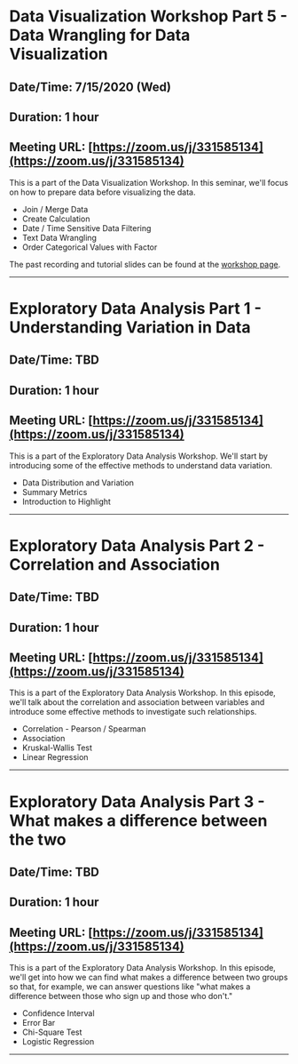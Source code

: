 # Data Visualization Workshop Part 5 - Data Wrangling for Data Visualization
## Date/Time: 7/15/2020 (Wed)
## Duration: 1 hour
## Meeting URL: [https://zoom.us/j/331585134](https://zoom.us/j/331585134)

This is a part of the Data Visualization Workshop. In this seminar, we'll focus on how to prepare data before visualizing the data.

* Join / Merge Data
* Create Calculation
* Date / Time Sensitive Data Filtering
* Text Data Wrangling
* Order Categorical Values with Factor

The past recording and tutorial slides can be found at the [workshop page](https://exploratory.io/note/kanaugust/Data-Visualization-Workshop-YAZ6azM0MU).

----

# Exploratory Data Analysis Part 1 - Understanding Variation in Data
## Date/Time: TBD
## Duration: 1 hour
## Meeting URL: [https://zoom.us/j/331585134](https://zoom.us/j/331585134)

This is a part of the Exploratory Data Analysis Workshop. We'll start by introducing some of the effective methods to understand data variation.

* Data Distribution and Variation
* Summary Metrics
* Introduction to Highlight


----

# Exploratory Data Analysis Part 2 - Correlation and Association
## Date/Time: TBD
## Duration: 1 hour
## Meeting URL: [https://zoom.us/j/331585134](https://zoom.us/j/331585134)

This is a part of the Exploratory Data Analysis Workshop. In this episode, we'll talk about the correlation and association between variables and introduce some effective methods to investigate such relationships.

* Correlation - Pearson / Spearman
* Association
* Kruskal-Wallis Test
* Linear Regression


----

# Exploratory Data Analysis Part 3 - What makes a difference between the two
## Date/Time: TBD
## Duration: 1 hour
## Meeting URL: [https://zoom.us/j/331585134](https://zoom.us/j/331585134)

This is a part of the Exploratory Data Analysis Workshop. In this episode, we'll get into how we can find what makes a difference between two groups so that, for example, we can answer questions like "what makes a difference between those who sign up and those who don't."

* Confidence Interval
* Error Bar
* Chi-Square Test
* Logistic Regression


----
